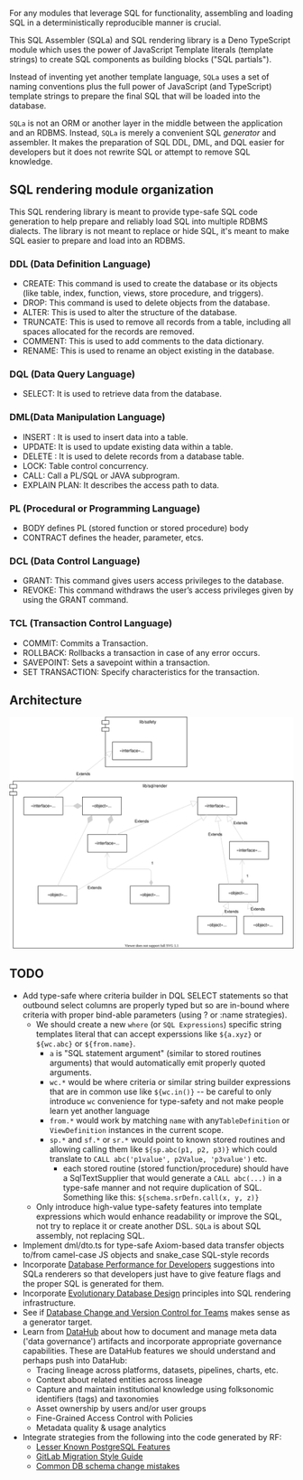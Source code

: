 For any modules that leverage SQL for functionality, assembling and loading SQL
in a deterministically reproducible manner is crucial.

This SQL Assembler (SQLa) and SQL rendering library is a Deno TypeScript module
which uses the power of JavaScript Template literals (template strings) to
create SQL components as building blocks ("SQL partials").

Instead of inventing yet another template language, `SQLa` uses a set of naming
conventions plus the full power of JavaScript (and TypeScript) template strings
to prepare the final SQL that will be loaded into the database.

`SQLa` is not an ORM or another layer in the middle between the application and
an RDBMS. Instead, `SQLa` is merely a convenient SQL _generator_ and assembler.
It makes the preparation of SQL DDL, DML, and DQL easier for developers but it
does not rewrite SQL or attempt to remove SQL knowledge.

## SQL rendering module organization

This SQL rendering library is meant to provide type-safe SQL code generation to
help prepare and reliably load SQL into multiple RDBMS dialects. The library is
not meant to replace or hide SQL, it's meant to make SQL easier to prepare and
load into an RDBMS.

### DDL (Data Definition Language)

- CREATE: This command is used to create the database or its objects (like
  table, index, function, views, store procedure, and triggers).
- DROP: This command is used to delete objects from the database.
- ALTER: This is used to alter the structure of the database.
- TRUNCATE: This is used to remove all records from a table, including all
  spaces allocated for the records are removed.
- COMMENT: This is used to add comments to the data dictionary.
- RENAME: This is used to rename an object existing in the database.

### DQL (Data Query Language)

- SELECT: It is used to retrieve data from the database.

### DML(Data Manipulation Language)

- INSERT : It is used to insert data into a table.
- UPDATE: It is used to update existing data within a table.
- DELETE : It is used to delete records from a database table.
- LOCK: Table control concurrency.
- CALL: Call a PL/SQL or JAVA subprogram.
- EXPLAIN PLAN: It describes the access path to data.

### PL (Procedural or Programming Language)

- BODY defines PL (stored function or stored procedure) body
- CONTRACT defines the header, parameter, etcs.

### DCL (Data Control Language)

- GRANT: This command gives users access privileges to the database.
- REVOKE: This command withdraws the user’s access privileges given by using the
  GRANT command.

### TCL (Transaction Control Language)

- COMMIT: Commits a Transaction.
- ROLLBACK: Rollbacks a transaction in case of any error occurs.
- SAVEPOINT: Sets a savepoint within a transaction.
- SET TRANSACTION: Specify characteristics for the transaction.

## Architecture

![Architecture](mod.drawio.svg)

## TODO

- Add type-safe where criteria builder in DQL SELECT statements so that outbound
  select columns are properly typed but so are in-bound where criteria with
  proper bind-able parameters (using ? or :name strategies).
  - We should create a new `where` (or `SQL Expressions`) specific string
    templates literal that can accept experssions like `${a.xyz}` or `${wc.abc}`
    or `${from.name}`.
    - `a` is "SQL statement argument" (similar to stored routines arguments)
      that would automatically emit properly quoted arguments.
    - `wc.*` would be where criteria or similar string builder expressions that
      are in common use like `${wc.in()}` -- be careful to only introduce `wc`
      convenience for type-safety and not make people learn yet another language
    - `from.*` would work by matching `name` with any`TableDefinition` or
      `ViewDefinition` instances in the current scope.
    - `sp.*` and `sf.*` or `sr.*` would point to known stored routines and
      allowing calling them like `${sp.abc(p1, p2, p3)}` which could translate
      to `CALL abc('p1value', p2Value, 'p3value')` etc.
      - each stored routine (stored function/procedure) should have a
        SqlTextSupplier that would generate a `CALL abc(...)` in a type-safe
        manner and not require duplication of SQL. Something like this:
        `${schema.srDefn.call(x, y, z)}`
  - Only introduce high-value type-safety features into template expressions
    which would enhance readability or improve the SQL, not try to replace it or
    create another DSL. `SQLa` is about SQL assembly, not replacing SQL.
- Implement dml/dto.ts for type-safe Axiom-based data transfer objects to/from
  camel-case JS objects and snake_case SQL-style records
- Incorporate
  [Database Performance for Developers](https://use-the-index-luke.com/)
  suggestions into SQLa renderers so that developers just have to give feature
  flags and the proper SQL is generated for them.
- Incorporate
  [Evolutionary Database Design](https://martinfowler.com/articles/evodb.html)
  principles into SQL rendering infrastructure.
- See if
  [Database Change and Version Control for Teams](https://www.bytebase.com/_nuxt/img/main.a176dc4.webp)
  makes sense as a generator target.
- Learn from [DataHub](https://datahubproject.io/docs/features) about how to
  document and manage meta data ('data governance') artifacts and incorporate
  appropriate governance capabilities. These are DataHub features we should
  understand and perhaps push into DataHub:
  - Tracing lineage across platforms, datasets, pipelines, charts, etc.
  - Context about related entities across lineage
  - Capture and maintain institutional knowledge using folksonomic identifiers
    (tags) and taxonomies
  - Asset ownership by users and/or user groups
  - Fine-Grained Access Control with Policies
  - Metadata quality & usage analytics
- Integrate strategies from the following into the code generated by RF:
  - [Lesser Known PostgreSQL Features](https://hakibenita.com/postgresql-unknown-features)
  - [GitLab Migration Style Guide](https://docs.gitlab.com/ee/development/migration_style_guide.html)
  - [Common DB schema change mistakes](https://postgres.ai/blog/20220525-common-db-schema-change-mistakes#case-1-schema-mismatch)
